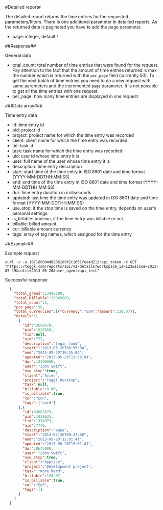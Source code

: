 #Detailed report#

The detailed report returns the time entries for the requested parameters/filters.
There is one additional parameter in detailed reports. As the returned data is paginated you have to add the page parameter.
* page: integer, default 1

##Response##

General data
* total_count: total number of time entries that were found for the request. Pay attention to the fact that the amount of time entries returned is max the number which is returned with the `per_page` field (currently 50). To get the next batch of time entries you need to do a new request with same parameters and the incremented `page` parameter. It is not possible to get all the time entries with one request.
* per_page: how many time entries are displayed in one request


###Data array###

Time entry data
* id: time entry id
* pid: project id
* project: project name for which the time entry was recorded
* client: client name for which the time entry was recorded
* tid: task id
* task: task name for which the time entry was recorded
* uid: user id whose time entry it is
* user: full name of the user whose time entry it is
* description: time entry description
* start: start time of the time entry in ISO 8601 date and time format (YYYY-MM-DDTHH:MM:SS)
* end: end time of the time entry in ISO 8601 date and time format (YYYY-MM-DDTHH:MM:SS)
* dur: time entry duration in milliseconds
* updated: last time the time entry was updated in ISO 8601 date and time format (YYYY-MM-DDTHH:MM:SS)
* use_stop: if the stop time is saved on the time entry, depends on user's personal settings.
* is_billable: boolean, if the time entry was billable or not
* billable: billed amount
* cur: billable amount currency
* tags: array of tag names, which assigned for the time entry

##Example##

Example request
```shell
curl -v -u 1971800d4d82861d8f2c1651fea4d212:api_token -X GET "https://toggl.com/reports/api/v2/details?workspace_id=123&since=2013-05-19&until=2013-05-20&user_agent=api_test"
```


Successful response
```json
  {
    "total_grand":23045000,
    "total_billable":23045000,
    "total_count":2,
    "per_page":50,
    "total_currencies":[{"currency":"EUR","amount":128.07}],
    "details":[
      {
        "id":43669578,
        "pid":1930589,
        "tid":null,
        "uid":777,
        "description":"tegin tööd",
        "start":"2013-05-20T06:55:04",
        "end":"2013-05-20T10:55:04",
        "updated":"2013-05-20T13:56:04",
        "dur":14400000,
        "user":"John Swift",
        "use_stop":true,
        "client":"Avies",
        "project":"Toggl Desktop",
        "task":null,
        "billable":8.00,
        "is_billable":true,
        "cur":"EUR",
        "tags":["paid"]
      },{
        "id":43669579,
        "pid":1930625,
        "tid":1334973,
        "uid":7776,
        "description":"agee",
        "start":"2013-05-20T09:37:00",
        "end":"2013-05-20T12:01:41",
        "updated":"2013-05-20T15:01:41",
        "dur":8645000,
        "user":"John Swift",
        "use_stop":true,
        "client":"Apprise",
        "project":"Development project",
        "task":"Work hard",
        "billable":120.07,
        "is_billable":true,
        "cur":"EUR",
        "tags":[]
      }
    ]
  }
```
